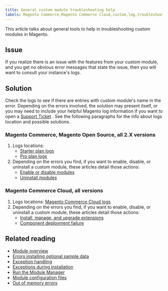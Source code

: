 ```yaml
---
title: General custom module troubleshooting help
labels: Magento Commerce,Magento Commerce Cloud,custom,log,troubleshooting
---
```


This article talks about general tools to help in troubleshooting custom modules in Magento.

## Issue

If you realize there is an issue with the features from your custom module, and you get no obvious error messages that state the issue, then you will want to consult your instance's logs.

## Solution

Check the logs to see if there are entries with custom module's name in the error.  Depending on the errors involved, the solution may present itself, or you may need to include your helpful Magento log information if you want to open a [Support Ticket](https://support.magento.com/hc/en-us/articles/360019088251-Submit-a-support-ticket) . See the following paragraphs for the info about logs location and possible solutions.

### Magento Commerce, Magento Open Source, all 2.X versions

1. Logs locations:
    * [Starter plan logs](https://support.magento.com/hc/en-us/articles/360020127552)
    * [Pro plan logs](https://support.magento.com/hc/en-us/articles/360000318834-Log-locations-directories-for-Pro-plan-Integration-Staging-Production)
1. Depending on the errors you find, if you want to enable, disable, or uninstall a custom module, these articles detail those actions:    
    * [Enable or disable modules](https://devdocs.magento.com/guides/v2.3/install-gde/install/cli/install-cli-subcommands-enable.html)
    * [Uninstall modules](https://devdocs.magento.com/guides/v2.3/install-gde/install/cli/install-cli-uninstall-mods.html)
### Magento Commerce Cloud, all versions

1. Logs locations: [Magento Commerce Cloud logs](https://devdocs.magento.com/guides/v2.3/cloud/trouble/environments-logs.html) 
1. Depending on the errors you find, if you want to enable, disable, or uninstall a custom module, these articles detail those actions:    
    * [Install, manage, and upgrade extensions](https://devdocs.magento.com/guides/v2.3/cloud/howtos/install-components.html)
    * [Component deployment failure](https://devdocs.magento.com/guides/v2.3/cloud/trouble/trouble_comp-deploy-fail.html)
## Related reading

* [Module overview](https://devdocs.magento.com/guides/v2.3/architecture/archi_perspectives/components/modules/mod_intro.html)
* [Errors installing optional sample data](https://devdocs.magento.com/guides/v2.3/install-gde/trouble/tshoot_sample-data.html)
* [Exception handling](https://devdocs.magento.com/guides/v2.3/graphql/develop/exceptions.html)
* [Exceptions during installation](https://devdocs.magento.com/guides/v2.3/install-gde/trouble/tshoot_exceptions.html)
* [Run the Module Manager](https://devdocs.magento.com/guides/v2.3/comp-mgr/module-man/compman-checklist.html)
* [Module configuration files](https://devdocs.magento.com/guides/v2.3/config-guide/config/config-files.html)
* [Out of memory errors](https://devdocs.magento.com/guides/v2.3/comp-mgr/trouble/cman/out-of-memory.html)

